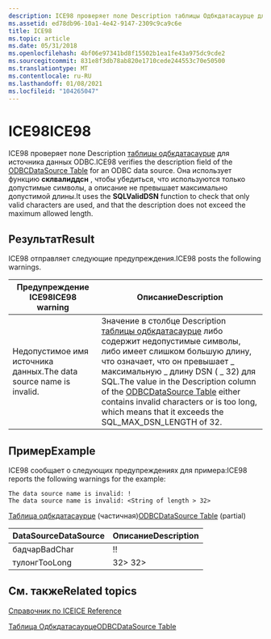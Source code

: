 ```yaml
---
description: ICE98 проверяет поле Description таблицы Одбкдатасаурце для источника данных ODBC. Она использует функцию Склвалиддсн, чтобы убедиться, что используются только допустимые символы, а описание не превышает максимально допустимой длины.
ms.assetid: ed78db96-10a1-4e42-9147-2309c9ca9c6e
title: ICE98
ms.topic: article
ms.date: 05/31/2018
ms.openlocfilehash: 4bf06e97341bd8f15502b1ea1fe43a975dc9cde2
ms.sourcegitcommit: 831e8f3db78ab820e1710cede244553c70e50500
ms.translationtype: MT
ms.contentlocale: ru-RU
ms.lasthandoff: 01/08/2021
ms.locfileid: "104265047"
---
```

# <a name="ice98"></a><span data-ttu-id="7ad7a-104">ICE98</span><span class="sxs-lookup"><span data-stu-id="7ad7a-104">ICE98</span></span>

<span data-ttu-id="7ad7a-105">ICE98 проверяет поле Description [таблицы одбкдатасаурце](odbcdatasource-table.md) для источника данных ODBC.</span><span class="sxs-lookup"><span data-stu-id="7ad7a-105">ICE98 verifies the description field of the [ODBCDataSource Table](odbcdatasource-table.md) for an ODBC data source.</span></span> <span data-ttu-id="7ad7a-106">Она использует функцию **склвалиддсн** , чтобы убедиться, что используются только допустимые символы, а описание не превышает максимально допустимой длины.</span><span class="sxs-lookup"><span data-stu-id="7ad7a-106">It uses the **SQLValidDSN** function to check that only valid characters are used, and that the description does not exceed the maximum allowed length.</span></span>

## <a name="result"></a><span data-ttu-id="7ad7a-107">Результат</span><span class="sxs-lookup"><span data-stu-id="7ad7a-107">Result</span></span>

<span data-ttu-id="7ad7a-108">ICE98 отправляет следующие предупреждения.</span><span class="sxs-lookup"><span data-stu-id="7ad7a-108">ICE98 posts the following warnings.</span></span>



| <span data-ttu-id="7ad7a-109">Предупреждение ICE98</span><span class="sxs-lookup"><span data-stu-id="7ad7a-109">ICE98 warning</span></span>                    | <span data-ttu-id="7ad7a-110">Описание</span><span class="sxs-lookup"><span data-stu-id="7ad7a-110">Description</span></span>                                                                                                                                                                                                 |
|----------------------------------|-------------------------------------------------------------------------------------------------------------------------------------------------------------------------------------------------------------|
| <span data-ttu-id="7ad7a-111">Недопустимое имя источника данных.</span><span class="sxs-lookup"><span data-stu-id="7ad7a-111">The data source name is invalid.</span></span> | <span data-ttu-id="7ad7a-112">Значение в столбце Description [таблицы одбкдатасаурце](odbcdatasource-table.md) либо содержит недопустимые символы, либо имеет слишком большую длину, что означает, что он превышает \_ максимальную \_ длину DSN ( \_ 32) для SQL.</span><span class="sxs-lookup"><span data-stu-id="7ad7a-112">The value in the Description column of the [ODBCDataSource Table](odbcdatasource-table.md) either contains invalid characters or is too long, which means that it exceeds the SQL\_MAX\_DSN\_LENGTH of 32.</span></span> |



 

## <a name="example"></a><span data-ttu-id="7ad7a-113">Пример</span><span class="sxs-lookup"><span data-stu-id="7ad7a-113">Example</span></span>

<span data-ttu-id="7ad7a-114">ICE98 сообщает о следующих предупреждениях для примера:</span><span class="sxs-lookup"><span data-stu-id="7ad7a-114">ICE98 reports the following warnings for the example:</span></span>

``` syntax
The data source name is invalid: !
The data source name is invalid: <String of length > 32>
```

<span data-ttu-id="7ad7a-115">[Таблица одбкдатасаурце](odbcdatasource-table.md) (частичная)</span><span class="sxs-lookup"><span data-stu-id="7ad7a-115">[ODBCDataSource Table](odbcdatasource-table.md) (partial)</span></span>



| <span data-ttu-id="7ad7a-116">DataSource</span><span class="sxs-lookup"><span data-stu-id="7ad7a-116">DataSource</span></span> | <span data-ttu-id="7ad7a-117">Описание</span><span class="sxs-lookup"><span data-stu-id="7ad7a-117">Description</span></span>                      |
|------------|----------------------------------|
| <span data-ttu-id="7ad7a-118">бадчар</span><span class="sxs-lookup"><span data-stu-id="7ad7a-118">BadChar</span></span>    | <span data-ttu-id="7ad7a-119">!</span><span class="sxs-lookup"><span data-stu-id="7ad7a-119">!</span></span>                                |
| <span data-ttu-id="7ad7a-120">тулонг</span><span class="sxs-lookup"><span data-stu-id="7ad7a-120">TooLong</span></span>    | <span data-ttu-id="7ad7a-121"><String of length > 32></span><span class="sxs-lookup"><span data-stu-id="7ad7a-121"><String of length > 32></span></span> |



 

## <a name="related-topics"></a><span data-ttu-id="7ad7a-122">См. также</span><span class="sxs-lookup"><span data-stu-id="7ad7a-122">Related topics</span></span>

<dl> <dt>

[<span data-ttu-id="7ad7a-123">Справочник по ICE</span><span class="sxs-lookup"><span data-stu-id="7ad7a-123">ICE Reference</span></span>](ice-reference.md)
</dt> <dt>

[<span data-ttu-id="7ad7a-124">Таблица Одбкдатасаурце</span><span class="sxs-lookup"><span data-stu-id="7ad7a-124">ODBCDataSource Table</span></span>](odbcdatasource-table.md)
</dt> </dl>

 

 



